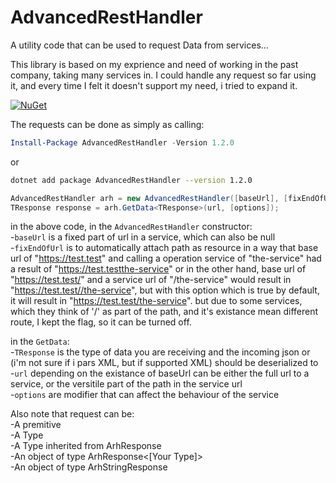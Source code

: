 # AdvancedRestHandler
A utility code that can be used to request Data from services... <br/>

This library is based on my exprience and need of working in the past company, taking many services in. I could handle any request so far using it, and every time I felt it doesn't support my need, i tried to expand it.

[![NuGet](https://img.shields.io/badge/nuget-v2.0.0-blue)](https://www.nuget.org/packages/AdvancedRestHandler/)

The requests can be done as simply as calling: 

```powershell
Install-Package AdvancedRestHandler -Version 1.2.0
```
or
```sh
dotnet add package AdvancedRestHandler --version 1.2.0
```

```C#
AdvancedRestHandler arh = new AdvancedRestHandler([baseUrl], [fixEndOfUrl]);
TResponse response = arh.GetData<TResponse>(url, [options]);
```

 in the above code, in the `AdvancedRestHandler` constructor: <br/>
 -`baseUrl` is a fixed part of url in a service, which can also be null <br/>
 -`fixEndOfUrl` is to automatically attach path as resource in a way that base url of "https://test.test" and calling a operation service of "the-service" had a result of "https://test.testthe-service" or in the other hand, base url of "https://test.test/" and a service url of "/the-service" would result in "https://test.test//the-service", but with this option which is true by default, it will result in "https://test.test/the-service". but due to some services, which they think of '/' as part of the path, and it's existance mean different route, I kept the flag, so it can be turned off. <br/>
 
 in the `GetData`: <br/>
 -`TResponse` is the type of data you are receiving and the incoming json or (i'm not sure if i pars XML, but if supported XML) should be deserialized to <br/>
 -`url` depending on the existance of baseUrl can be either the full url to a service, or the versitile part of the path in the service url <br/>
 -`options` are modifier that can affect the behaviour of the service <br/>
 
 Also note that request can be: <br/>
 -A premitive <br/>
 -A Type <br/>
 -A Type inherited from ArhResponse <br/>
 -An object of type ArhResponse<[Your Type]> <br/>
 -An object of type ArhStringResponse <br/>
